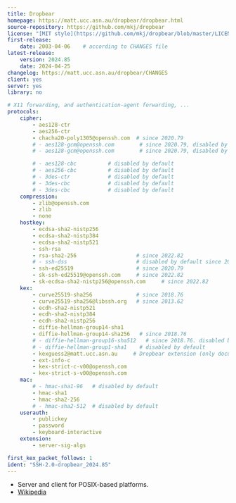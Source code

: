 ```yaml
---
title: Dropbear
homepage: https://matt.ucc.asn.au/dropbear/dropbear.html
source-repository: https://github.com/mkj/dropbear
license: "[MIT style](https://github.com/mkj/dropbear/blob/master/LICENSE)"
first-release:
    date: 2003-04-06    # according to CHANGES file
latest-release:
    version: 2024.85
    date: 2024-04-25
changelog: https://matt.ucc.asn.au/dropbear/CHANGES
client: yes
server: yes
library: no

# X11 forwarding, and authentication-agent forwarding, ...
protocols:
    cipher:
        - aes128-ctr
        - aes256-ctr
        - chacha20-poly1305@openssh.com  # since 2020.79
        # - aes128-gcm@openssh.com        # since 2020.79, disabled by default
        # - aes128-gcm@openssh.com        # since 2020.79, disabled by default

        # - aes128-cbc          # disabled by default
        # - aes256-cbc          # disabled by default
        # - 3des-ctr            # disabled by default
        # - 3des-cbc            # disabled by default
        # - 3des-cbc            # disabled by default
    compression:
        - zlib@openssh.com
        - zlib
        - none
    hostkey:
        - ecdsa-sha2-nistp256
        - ecdsa-sha2-nistp384
        - ecdsa-sha2-nistp521
        - ssh-rsa
        - rsa-sha2-256                   # since 2022.82
        # - ssh-dss                      # disabled by default since 2022.83
        - ssh-ed25519                    # since 2020.79
        - sk-ssh-ed25519@openssh.com     # since 2022.82
        - sk-ecdsa-sha2-nistp256@openssh.com     # since 2022.82
    kex:
        - curve25519-sha256              # since 2018.76
        - curve25519-sha256@libssh.org   # since 2013.62
        - ecdh-sha2-nistp521
        - ecdh-sha2-nistp384
        - ecdh-sha2-nistp256
        - diffie-hellman-group14-sha1
        - diffie-hellman-group14-sha256   # since 2018.76
        # - diffie-hellman-group16-sha512   # since 2018.76. disabled by default
        # - diffie-hellman-group1-sha1    # disabled by default
        - kexguess2@matt.ucc.asn.au     # Dropbear extension (only documented in their CHANGES file?)
        - ext-info-c
        - kex-strict-c-v00@openssh.com
        - kex-strict-s-v00@openssh.com
    mac:
        # - hmac-sha1-96   # disabled by default
        - hmac-sha1
        - hmac-sha2-256
        # - hmac-sha2-512  # disabled by default
    userauth:
        - publickey
        - password
        - keyboard-interactive
    extension:
        - server-sig-algs

first_kex_packet_follows: 1
ident: "SSH-2.0-dropbear_2024.85"
---
```

* Server and client for POSIX-based platforms.
* [Wikipedia](https://en.wikipedia.org/wiki/Dropbear_%28software%29)

